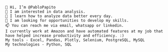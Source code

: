     👋 Hi, I’m @PabloPapito
    👀 I am interested in data analysis.
    🌱 I learn how to analyze data better every day.
    💞️ I am looking for opportunities to develop my skills.
    📫 You can reach me via email, whatsapp or linkedin.
    I currently work at Amazon and have automated features at my job that have helped increase productivity and efficiency. :)
    My tools - Excel, Pandas, Plotly, Selenium, PostgreSQL, MySQL
    My technologies - Python, SQL

<!---
PabloPapito/PabloPapito is a ✨ special ✨ repository because its `README.md` (this file) appears on your GitHub profile.
You can click the Preview link to take a look at your changes.
--->

      
    

    
